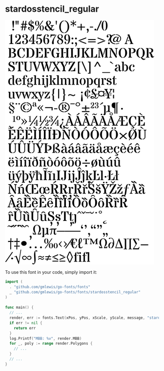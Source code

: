 # stardosstencil_regular

![stardosstencil_regular](stardosstencil_regular.png)

To use this font in your code, simply import it:

```go
import (
  . "github.com/gmlewis/go-fonts/fonts"
  _ "github.com/gmlewis/go-fonts/fonts/stardosstencil_regular"
)

func main() {
  // ...
  render, err := fonts.Text(xPos, yPos, xScale, yScale, message, "stardosstencil_regular", Center)
  if err != nil {
    return err
  }
  log.Printf("MBB: %v", render.MBB)
  for _, poly := range render.Polygons {
    // ...
  }
  // ...
}
```
